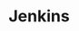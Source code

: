
# Jenkins
<!-- 

三十二张图告诉你，Jenkins构建SpringBoot有多简单~ 
https://mp.weixin.qq.com/s/1H4E-gTyYmoueFIpK0AFlw
Jenkins书籍  
https://mp.weixin.qq.com/s/bT7VXffqHuzUZUY5c4ce7A
https://mp.weixin.qq.com/s/8tJwuwz5jMXnfg4HmPHh3g

-->